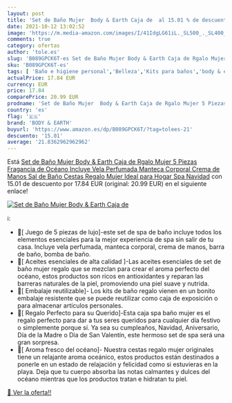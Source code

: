```yaml
---
layout: post
title: 'Set de Baño Mujer  Body & Earth Caja de  al 15.01 % de descuento'
date: 2021-10-12 13:02:52
image: 'https://m.media-amazon.com/images/I/41IdgLG61iL._SL500_._SL400_.jpg'
comments: true
category: ofertas
author: 'tole.es'
slug: 'B089GPCK6T-es Set de Baño Mujer Body & Earth Caja de Rgalo Mujer 5...'
sku: 'B089GPCK6T-es'
tags: [ 'Baño e higiene personal','Belleza','Kits para baños','body & earth','navidad', ]
actualPrice: 17.84 EUR
currency: EUR
price: 17.84
comparePrice: 20.99 EUR
prodname: 'Set de Baño Mujer  Body & Earth Caja de Rgalo Mujer 5 Piezas Fragancia de Océano Incluye Vela Perfumada  Manteca Corporal  Crema de Manos  Sal de Baño Cestas Regalo Mujer Ideal para Hogar Spa Navidad'
country: 'es'
flag: '🇪🇸'
brand: 'BODY & EARTH'
buyurl: 'https://www.amazon.es/dp/B089GPCK6T/?tag=tolees-21'
descuento: '15.01'
average: '21.8362962962962'
---
```


Está [Set de Baño Mujer  Body & Earth Caja de Rgalo Mujer 5 Piezas Fragancia de Océano Incluye Vela Perfumada  Manteca Corporal  Crema de Manos  Sal de Baño Cestas Regalo Mujer Ideal para Hogar Spa Navidad](https://www.amazon.es/dp/B089GPCK6T/?tag=tolees-21) con 15.01 de descuento por 17.84 EUR (original: 20.99 EUR) en el siguiente enlace!

[![Set de Baño Mujer  Body & Earth Caja de ](https://m.media-amazon.com/images/I/41IdgLG61iL._SL500_._SL400_.jpg)](https://www.amazon.es/dp/B089GPCK6T/?tag=tolees-21)

ℹ️:

- 🌹[ Juego de 5 piezas de lujo]-este set de spa de baño incluye todos los elementos esenciales para la mejor experiencia de spa sin salir de tu casa. Incluye vela perfumada, manteca corporal, crema de manos, barra de baño, bomba de baño.
- 🌸[ Aceites esenciales de alta calidad ]-Las aceites esenciales de set de baño mujer regalo que se mezclan para crear el aroma perfecto del océano, estos productos son ricos en antioxidantes y reparan las barreras naturales de la piel, promoviendo una piel suave y nutrida.
- 🍧[ Embalaje reutilizable]- Los kits de baño regalo vienen en un bonito embalaje resistente que se puede reutilizar como caja de exposición o para almacenar artículos personales.
- 💌[ Regalo Perfecto para su Querido]-Esta caja spa baño mujer es el regalo perfecto para dar a tus seres queridos para cualquier día festivo o simplemente porque sí. Ya sea su cumpleaños, Navidad, Aniversario, Día de la Madre o Día de San Valentín, este hermoso set de spa será una gran sorpresa.
- 🌈[ Aroma fresco del océano]- Nuestra cestas regalo mujer originales tiene un relajante aroma oceánico, estos productos están destinados a ponerle en un estado de relajación y felicidad como si estuvieras en la playa. Deja que tu cuerpo absorba las notas calmantes y dulces del océano mientras que los productos tratan e hidratan tu piel.

[🛒 Ver la oferta!!](https://www.amazon.es/dp/B089GPCK6T/?tag=tolees-21)
